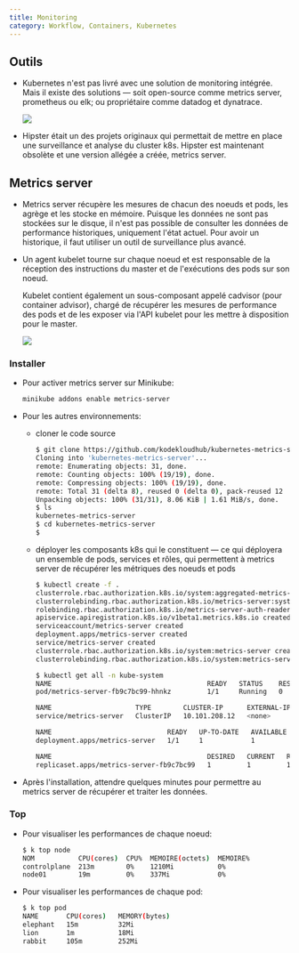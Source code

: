 ```yaml
---
title: Monitoring
category: Workflow, Containers, Kubernetes
---
```


## Outils

* Kubernetes n'est pas livré avec une solution de monitoring intégrée. Mais il existe des solutions — soit open-source comme metrics server, prometheus ou elk; ou propriétaire comme datadog et dynatrace.

  ![](https://i.imgur.com/C2wfIC0.png)

* Hipster était un des projets originaux qui permettait de mettre en place une surveillance et analyse du cluster k8s. Hipster est maintenant obsolète et une version allégée a créée, metrics server.

## Metrics server

* Metrics server récupère les mesures de chacun des noeuds et pods, les agrège et les stocke en mémoire. Puisque les données ne sont pas stockées sur le disque, il n'est pas possible de consulter les données de performance historiques, uniquement l'état actuel. Pour avoir un historique, il faut utiliser un outil de surveillance plus avancé.

* Un agent kubelet tourne sur chaque noeud et est responsable de la réception des instructions du master et de l'exécutions des pods sur son noeud.

  Kubelet contient également un sous-composant appelé cadvisor (pour container advisor), chargé de récupérer les mesures de performance des pods et de les exposer via l'API kubelet pour les mettre à disposition pour le master.

  ![](https://i.imgur.com/yWeNdX3.png)

### Installer

* Pour activer metrics server sur Minikube:

  ``` bash
  minikube addons enable metrics-server
  ```

* Pour les autres environnements:

  - cloner le code source

    ``` bash
    $ git clone https://github.com/kodekloudhub/kubernetes-metrics-server.git
    Cloning into 'kubernetes-metrics-server'...
    remote: Enumerating objects: 31, done.
    remote: Counting objects: 100% (19/19), done.
    remote: Compressing objects: 100% (19/19), done.
    remote: Total 31 (delta 8), reused 0 (delta 0), pack-reused 12
    Unpacking objects: 100% (31/31), 8.06 KiB | 1.61 MiB/s, done.
    $ ls
    kubernetes-metrics-server
    $ cd kubernetes-metrics-server
    $
    ```

  - déployer les composants k8s qui le constituent — ce qui déployera un ensemble de pods, services et rôles, qui permettent à metrics server de récupérer les métriques des noeuds et pods

    ``` bash
    $ kubectl create -f .
    clusterrole.rbac.authorization.k8s.io/system:aggregated-metrics-reader created
    clusterrolebinding.rbac.authorization.k8s.io/metrics-server:system:auth-delegator created
    rolebinding.rbac.authorization.k8s.io/metrics-server-auth-reader created
    apiservice.apiregistration.k8s.io/v1beta1.metrics.k8s.io created
    serviceaccount/metrics-server created
    deployment.apps/metrics-server created
    service/metrics-server created
    clusterrole.rbac.authorization.k8s.io/system:metrics-server created
    clusterrolebinding.rbac.authorization.k8s.io/system:metrics-server created
    ```

    ``` bash
    $ kubectl get all -n kube-system
    NAME                                       READY   STATUS    RESTARTS   AGE
    pod/metrics-server-fb9c7bc99-hhnkz         1/1     Running   0          71s

    NAME                     TYPE        CLUSTER-IP      EXTERNAL-IP   PORT(S)   AGE
    service/metrics-server   ClusterIP   10.101.208.12   <none>        443/TCP   70s

    NAME                             READY   UP-TO-DATE   AVAILABLE   AGE
    deployment.apps/metrics-server   1/1     1            1           71s

    NAME                                       DESIRED   CURRENT   READY   AGE
    replicaset.apps/metrics-server-fb9c7bc99   1         1         1       71s
    ```

* Après l'installation, attendre quelques minutes pour permettre au metrics server de récupérer et traiter les données.

### Top

* Pour visualiser les performances de chaque noeud:

  ``` bash
  $ k top node
  NOM           CPU(cores)  CPU%  MEMOIRE(octets)  MEMOIRE%   
  controlplane  213m        0%    1210Mi           0%        
  node01        19m         0%    337Mi            0%
  ```

* Pour visualiser les performances de chaque pod:

  ``` bash
  $ k top pod
  NAME       CPU(cores)   MEMORY(bytes)   
  elephant   15m          32Mi            
  lion       1m           18Mi            
  rabbit     105m         252Mi
  ```